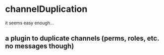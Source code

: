 # channelDuplication
it seems easy enough...

## a plugin to duplicate channels (perms, roles, etc. no messages though)